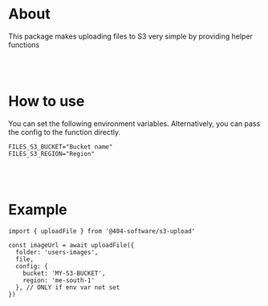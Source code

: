 # About

This package makes uploading files to S3 very simple by providing helper functions

<br/><br/>

# How to use

You can set the following environment variables. Alternatively, you can pass the config to the function directly.

    FILES_S3_BUCKET="Bucket name"
    FILES_S3_REGION="Region"

<br/><br/>

# Example

    import { uploadFile } from '@404-software/s3-upload'

    const imageUrl = await uploadFile({
      folder: 'users-images',
      file,
      config: {
        bucket: 'MY-S3-BUCKET',
        region: 'me-south-1'
      }, // ONLY if env var not set
    })
